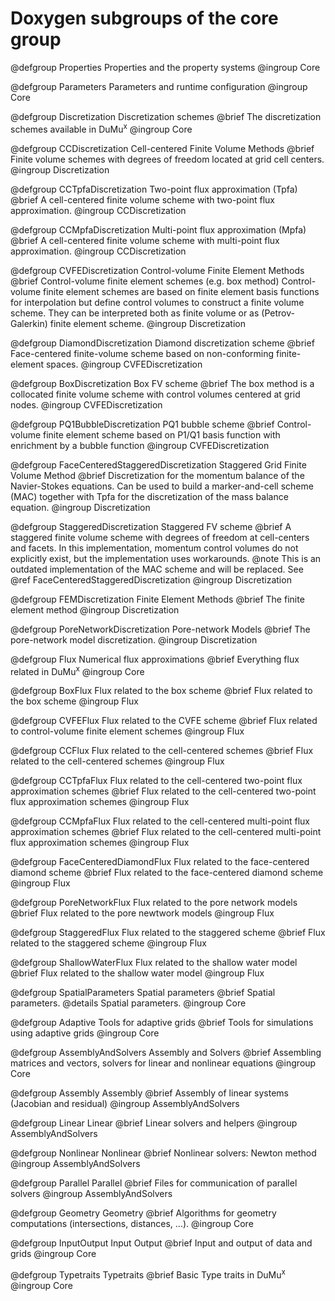 # Doxygen subgroups of the core group

<!-- Properties -->

@defgroup Properties Properties and the property systems
@ingroup Core

<!-- Parameters -->

@defgroup Parameters Parameters and runtime configuration
@ingroup Core

<!-- Discretization -->

@defgroup Discretization Discretization schemes
@brief The discretization schemes available in DuMu<sup>x</sup>
@ingroup Core

<!-- Discretization subgroups -->

@defgroup CCDiscretization Cell-centered Finite Volume Methods
@brief Finite volume schemes with degrees of freedom located at grid cell centers.
@ingroup Discretization

@defgroup CCTpfaDiscretization Two-point flux approximation (Tpfa)
@brief A cell-centered finite volume scheme with two-point flux approximation.
@ingroup CCDiscretization

@defgroup CCMpfaDiscretization Multi-point flux approximation (Mpfa)
@brief A cell-centered finite volume scheme with multi-point flux approximation.
@ingroup CCDiscretization

@defgroup CVFEDiscretization Control-volume Finite Element Methods
@brief Control-volume finite element schemes (e.g. box method)
Control-volume finite element schemes are based on finite element basis functions for interpolation but define control volumes to construct a finite volume scheme. They can be interpreted both as finite volume or as (Petrov-Galerkin) finite element scheme.
@ingroup Discretization

@defgroup DiamondDiscretization Diamond discretization scheme
@brief Face-centered finite-volume scheme based on non-conforming finite-element spaces.
@ingroup CVFEDiscretization

@defgroup BoxDiscretization Box FV scheme
@brief The box method is a collocated finite volume scheme with control volumes centered at grid nodes.
@ingroup CVFEDiscretization

@defgroup PQ1BubbleDiscretization PQ1 bubble scheme
@brief Control-volume finite element scheme based on P1/Q1 basis function with enrichment by a bubble function
@ingroup CVFEDiscretization

@defgroup FaceCenteredStaggeredDiscretization Staggered Grid Finite Volume Method
@brief Discretization for the momentum balance of the Navier-Stokes equations. Can be used to build a marker-and-cell scheme (MAC) together with Tpfa for the discretization of the mass balance equation.
@ingroup Discretization

@defgroup StaggeredDiscretization Staggered FV scheme
@brief A staggered finite volume scheme with degrees of freedom at cell-centers and facets. In this implementation, momentum control volumes do not explicitly exist, but the implementation uses workarounds.
@note This is an outdated implementation of the MAC scheme and will be replaced. See @ref FaceCenteredStaggeredDiscretization
@ingroup Discretization

@defgroup FEMDiscretization Finite Element Methods
@brief The finite element method
@ingroup Discretization

@defgroup PoreNetworkDiscretization Pore-network Models
@brief The pore-network model discretization.
@ingroup Discretization

<!-- Flux -->

@defgroup Flux Numerical flux approximations
@brief Everything flux related in DuMu<sup>x</sup>
@ingroup Core

<!-- Flux subgroups -->

@defgroup BoxFlux Flux related to the box scheme
@brief Flux related to the box scheme
@ingroup Flux

@defgroup CVFEFlux Flux related to the CVFE scheme
@brief Flux related to control-volume finite element schemes
@ingroup Flux

@defgroup CCFlux Flux related to the cell-centered schemes
@brief Flux related to the cell-centered schemes
@ingroup Flux

@defgroup CCTpfaFlux Flux related to the cell-centered two-point flux approximation schemes
@brief Flux related to the cell-centered two-point flux approximation schemes
@ingroup Flux

@defgroup CCMpfaFlux Flux related to the cell-centered multi-point flux approximation schemes
@brief Flux related to the cell-centered multi-point flux approximation schemes
@ingroup Flux

@defgroup FaceCenteredDiamondFlux Flux related to the face-centered diamond scheme
@brief Flux related to the face-centered diamond scheme
@ingroup Flux

@defgroup PoreNetworkFlux Flux related to the pore network models
@brief Flux related to the pore newtwork models
@ingroup Flux

@defgroup StaggeredFlux Flux related to the staggered scheme
@brief Flux related to the staggered scheme
@ingroup Flux

@defgroup ShallowWaterFlux Flux related to the shallow water model
@brief Flux related to the shallow water model
@ingroup Flux

<!-- SpatialParameters -->

@defgroup SpatialParameters Spatial parameters
@brief Spatial parameters.
@details Spatial parameters.
@ingroup Core

<!-- Adaptive -->

@defgroup Adaptive Tools for adaptive grids
@brief Tools for simulations using adaptive grids
@ingroup Core

<!-- AssemblyAndSolvers -->

@defgroup AssemblyAndSolvers Assembly and Solvers
@brief Assembling matrices and vectors, solvers for linear and nonlinear equations
@ingroup Core

<!-- AssemblyAndSolvers subgroups -->

@defgroup Assembly Assembly
@brief Assembly of linear systems (Jacobian and residual)
@ingroup AssemblyAndSolvers

@defgroup Linear Linear
@brief Linear solvers and helpers
@ingroup AssemblyAndSolvers

@defgroup Nonlinear Nonlinear
@brief Nonlinear solvers: Newton method
@ingroup AssemblyAndSolvers

@defgroup Parallel Parallel
@brief Files for communication of parallel solvers
@ingroup AssemblyAndSolvers

<!-- Geometry -->

@defgroup Geometry Geometry
@brief Algorithms for geometry computations (intersections, distances, ...).
@ingroup Core

<!-- InputOutput -->

@defgroup InputOutput Input Output
@brief Input and output of data and grids
@ingroup Core

<!-- Typetraits -->

@defgroup Typetraits Typetraits
@brief Basic Type traits in DuMu<sup>x</sup>
@ingroup Core
